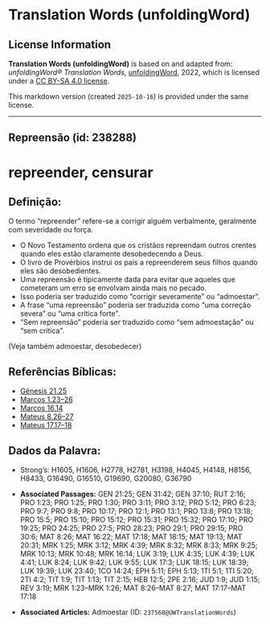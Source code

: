 # Translation Words (unfoldingWord)

## License Information

**Translation Words (unfoldingWord)** is based on and adapted from: _unfoldingWord® Translation Words_, [unfoldingWord](https://unfoldingword.org/utw), 2022, which is licensed under a [CC BY-SA 4.0 license](https://creativecommons.org/licenses/by-sa/4.0/legalcode.en).

This markdown version (created `2025-10-16`) is provided under the same license.



--------------------------------

## Repreensão (id: 238288)

repreender, censurar
====================

Definição:
----------

O termo “repreender” refere\-se a corrigir alguém verbalmente, geralmente com severidade ou força.

* O Novo Testamento ordena que os cristãos repreendam outros crentes quando eles estão claramente desobedecendo a Deus.
* O livro de Provérbios instrui os pais a repreenderem seus filhos quando eles são desobedientes.
* Uma repreensão é tipicamente dada para evitar que aqueles que cometeram um erro se envolvam ainda mais no pecado.
* Isso poderia ser traduzido como “corrigir severamente” ou “admoestar".
* A frase “uma repreensão” poderia ser traduzida como “uma correção severa” ou “uma crítica forte".
* “Sem repreensão” poderia ser traduzido como “sem admoestação” ou “sem crítica".

(Veja também admoestar, desobedecer)

Referências Bíblicas:
---------------------

* [Gênesis 21\.25](https://ref.ly/Gen21:25)
* [Marcos 1\.23–26](https://ref.ly/Mark1:23-Mark1:26)
* [Marcos 16\.14](https://ref.ly/Mark16:14)
* [Mateus 8\.26–27](https://ref.ly/Matt8:26-Matt8:27)
* [Mateus 17\.17–18](https://ref.ly/Matt17:17-Matt17:18)

Dados da Palavra:
-----------------

* Strong’s: H1605, H1606, H2778, H2781, H3198, H4045, H4148, H8156, H8433, G16490, G16510, G19690, G20080, G36790

* **Associated Passages:** GEN 21:25; GEN 31:42; GEN 37:10; RUT 2:16; PRO 1:23; PRO 1:25; PRO 1:30; PRO 3:11; PRO 3:12; PRO 5:12; PRO 6:23; PRO 9:7; PRO 9:8; PRO 10:17; PRO 12:1; PRO 13:1; PRO 13:8; PRO 13:18; PRO 15:5; PRO 15:10; PRO 15:12; PRO 15:31; PRO 15:32; PRO 17:10; PRO 19:25; PRO 24:25; PRO 27:5; PRO 28:23; PRO 29:1; PRO 29:15; PRO 30:6; MAT 8:26; MAT 16:22; MAT 17:18; MAT 18:15; MAT 19:13; MAT 20:31; MRK 1:25; MRK 3:12; MRK 4:39; MRK 8:32; MRK 8:33; MRK 9:25; MRK 10:13; MRK 10:48; MRK 16:14; LUK 3:19; LUK 4:35; LUK 4:39; LUK 4:41; LUK 8:24; LUK 9:42; LUK 9:55; LUK 17:3; LUK 18:15; LUK 18:39; LUK 19:39; LUK 23:40; 1CO 14:24; EPH 5:11; EPH 5:13; 1TI 5:1; 1TI 5:20; 2TI 4:2; TIT 1:9; TIT 1:13; TIT 2:15; HEB 12:5; 2PE 2:16; JUD 1:9; JUD 1:15; REV 3:19; MRK 1:23–MRK 1:26; MAT 8:26–MAT 8:27; MAT 17:17–MAT 17:18
* **Associated Articles:** Admoestar (ID: `237568@UWTranslationWords`)

